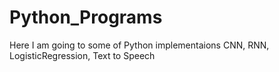 # Python_Programs
Here I am going to some of Python implementaions 
CNN,
RNN,
LogisticRegression,
Text to Speech
